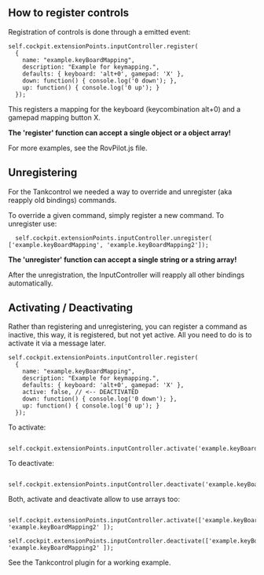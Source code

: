 ## How to register controls
Registration of controls is done through a emitted event: 

    self.cockpit.extensionPoints.inputController.register(
      {
        name: "example.keyBoardMapping",
        description: "Example for keymapping.",
        defaults: { keyboard: 'alt+0', gamepad: 'X' },
        down: function() { console.log('0 down'); },
        up: function() { console.log('0 up'); }
      });

This registers a mapping for the keyboard (keycombination alt+0) and a gamepad mapping button X.

__The 'register' function can accept a single object or a object array!__

For more examples, see the RovPilot.js file.

## Unregistering
For the Tankcontrol we needed a way to override and unregister (aka reapply old bindings) commands.

To override a given command, simply register a new command.
To unregister use:
     
      self.cockpit.extensionPoints.inputController.unregister( ['example.keyBoardMapping', 'example.keyBoardMapping2']);
 
__The 'unregister' function can accept a single string or a string array!__

After the unregistration, the InputController will reapply all other bindings automatically.


## Activating / Deactivating

Rather than registering and unregistering, you can register a command as inactive, this way, it is registered, but not yet active.
All you need to do is to activate it via a message later.

    self.cockpit.extensionPoints.inputController.register(
      {
        name: "example.keyBoardMapping",
        description: "Example for keymapping.",
        defaults: { keyboard: 'alt+0', gamepad: 'X' },
        active: false, // <-- DEACTIVATED
        down: function() { console.log('0 down'); },
        up: function() { console.log('0 up'); }
      });

To activate:

      self.cockpit.extensionPoints.inputController.activate('example.keyBoardMapping');

To deactivate:

      self.cockpit.extensionPoints.inputController.deactivate('example.keyBoardMapping');

Both, activate and deactivate allow to use arrays too:

      self.cockpit.extensionPoints.inputController.activate(['example.keyBoardMapping', 'example.keyBoardMapping2' ]);
      self.cockpit.extensionPoints.inputController.deactivate(['example.keyBoardMapping', 'example.keyBoardMapping2' ]);

See the Tankcontrol plugin for a working example.